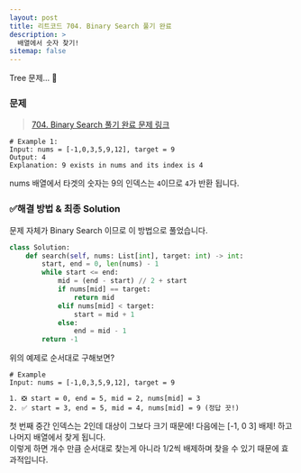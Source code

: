 ```yaml
---
layout: post
title: 리트코드 704. Binary Search 풀기 완료
description: >
  배열에서 숫자 찾기!
sitemap: false
---
```


Tree 문제... 🎋

### 문제
> [704. Binary Search 풀기 완료 문제 링크](https://leetcode.com/problems/binary-search/)

```text
# Example 1:
Input: nums = [-1,0,3,5,9,12], target = 9
Output: 4
Explanation: 9 exists in nums and its index is 4
```

nums 배열에서 타겟의 숫자는 9의 인덱스는 `4`이므로 `4`가 반환 됩니다.

### ✅해결 방법 & 최종 Solution

문제 자체가 Binary Search 이므로 이 방법으로 풀었습니다.

```python
class Solution:
    def search(self, nums: List[int], target: int) -> int:
        start, end = 0, len(nums) - 1
        while start <= end:
            mid = (end - start) // 2 + start
            if nums[mid] == target:
                return mid
            elif nums[mid] < target:
                start = mid + 1
            else:
                end = mid - 1
        return -1
```

위의 예제로 순서대로 구해보면?
```shell
# Example
Input: nums = [-1,0,3,5,9,12], target = 9

1. ❎ start = 0, end = 5, mid = 2, nums[mid] = 3
2. ✅ start = 3, end = 5, mid = 4, nums[mid] = 9 (정답 끗!) 
```

첫 번째 중간 인덱스는 2인데 대상이 그보다 크기 때문에! 다음에는 [-1, 0 3] 배제! 하고 나머지 배열에서 찾게 됩니다.
<br>
이렇게 하면 개수 만큼 순서대로 찾는게 아니라 1/2씩 배제하며 찾을 수 있기 때문에 효과적입니다.